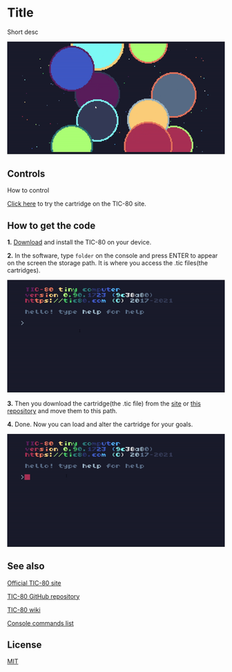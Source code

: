 # Title

Short desc

![gif of the cartridge demo.](gifs/demo.gif)

## Controls

How to control

[Click here][cartridge web page] to try the cartridge on the TIC-80 site.

## How to get the code

  **1.** [Download](https://tic80.com/create) and install the TIC-80 on your device.

  **2.** In the software, type `folder` on the console and press ENTER to appear on the screen the storage path. It is where you access the .tic files(the cartridges).
  
  ![demo of how to find out the storage path](/gifs/storagePath.gif)

  **3.** Then you download the cartridge(the .tic file) from the [site][cartridge web page] or [this repository](/source/) and move them to this path.

  **4.** Done. Now you can load and alter the cartridge for your goals.

  ![demo of how to access the cartridges on the TIC-80](/gifs/seeOnTic.gif)

[cartridge web page]:https://tic80.com/play?cart=2628

## See also

[Official TIC-80 site](https://tic80.com/)

[TIC-80 GitHub repository](https://github.com/nesbox/TIC-80/)

[TIC-80 wiki](https://github.com/nesbox/TIC-80/wiki)

[Console commands list](https://github.com/nesbox/TIC-80/wiki/Console#available-commands)

## License

[MIT](LICENSE)
